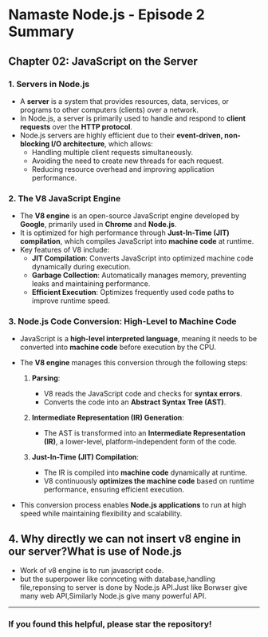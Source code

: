 # **Namaste Node.js - Episode 2 Summary**  

## **Chapter 02: JavaScript on the Server**  

### **1. Servers in Node.js**  
- A **server** is a system that provides resources, data, services, or programs to other computers (clients) over a network.  
- In Node.js, a server is primarily used to handle and respond to **client requests** over the **HTTP protocol**.  
- Node.js servers are highly efficient due to their **event-driven, non-blocking I/O architecture**, which allows:  
  - Handling multiple client requests simultaneously.  
  - Avoiding the need to create new threads for each request.  
  - Reducing resource overhead and improving application performance.  

### **2. The V8 JavaScript Engine**  
- The **V8 engine** is an open-source JavaScript engine developed by **Google**, primarily used in **Chrome** and **Node.js**.  
- It is optimized for high performance through **Just-In-Time (JIT) compilation**, which compiles JavaScript into **machine code** at runtime.  
- Key features of V8 include:  
  - **JIT Compilation**: Converts JavaScript into optimized machine code dynamically during execution.  
  - **Garbage Collection**: Automatically manages memory, preventing leaks and maintaining performance.  
  - **Efficient Execution**: Optimizes frequently used code paths to improve runtime speed.  

### **3. Node.js Code Conversion: High-Level to Machine Code**  
- JavaScript is a **high-level interpreted language**, meaning it needs to be converted into **machine code** before execution by the CPU.  
- The **V8 engine** manages this conversion through the following steps:  

  1. **Parsing**:  
     - V8 reads the JavaScript code and checks for **syntax errors**.  
     - Converts the code into an **Abstract Syntax Tree (AST)**.  

  2. **Intermediate Representation (IR) Generation**:  
     - The AST is transformed into an **Intermediate Representation (IR)**, a lower-level, platform-independent form of the code.  

  3. **Just-In-Time (JIT) Compilation**:  
     - The IR is compiled into **machine code** dynamically at runtime.  
     - V8 continuously **optimizes the machine code** based on runtime performance, ensuring efficient execution.  

- This conversion process enables **Node.js applications** to run at high speed while maintaining flexibility and scalability.  

## **4. Why directly we can not insert v8 engine in our server?What is use of Node.js**
- Work of v8 engine is to run javascript code.
- but the superpower like connceting with database,handling file,reponsing to server is done by Node.js API.Just like Borwser give many web API,Similarly Node.js give many powerful API.
---  

### **If you found this helpful, please star the repository!**
